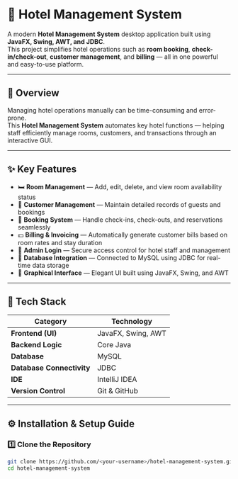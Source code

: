 # 🏨 Hotel Management System

A modern **Hotel Management System** desktop application built using **JavaFX, Swing, AWT, and JDBC**.  
This project simplifies hotel operations such as **room booking**, **check-in/check-out**, **customer management**, and **billing** — all in one powerful and easy-to-use platform.

---

## 🌟 Overview

Managing hotel operations manually can be time-consuming and error-prone.  
This **Hotel Management System** automates key hotel functions — helping staff efficiently manage rooms, customers, and transactions through an interactive GUI.

---

## ✨ Key Features

- 🛏️ **Room Management** — Add, edit, delete, and view room availability status  
- 👥 **Customer Management** — Maintain detailed records of guests and bookings  
- 🧾 **Booking System** — Handle check-ins, check-outs, and reservations seamlessly  
- 💵 **Billing & Invoicing** — Automatically generate customer bills based on room rates and stay duration  
- 🔐 **Admin Login** — Secure access control for hotel staff and management  
- 💽 **Database Integration** — Connected to MySQL using JDBC for real-time data storage  
- 🎨 **Graphical Interface** — Elegant UI built using JavaFX, Swing, and AWT  

---

## 🧰 Tech Stack

| Category | Technology |
|-----------|-------------|
| **Frontend (UI)** | JavaFX, Swing, AWT |
| **Backend Logic** | Core Java |
| **Database** | MySQL |
| **Database Connectivity** | JDBC |
| **IDE** | IntelliJ IDEA |
| **Version Control** | Git & GitHub |

---

## ⚙️ Installation & Setup Guide

### 1️⃣ Clone the Repository
```bash
git clone https://github.com/<your-username>/hotel-management-system.git
cd hotel-management-system
